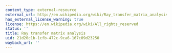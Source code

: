 ```yaml
---
content_type: external-resource
external_url: http://en.wikipedia.org/wiki/Ray_transfer_matrix_analysis
has_external_license_warning: true
license: https://en.wikipedia.org/wiki/All_rights_reserved
status: ''
title: Ray transfer matrix analysis
uid: 21d20c1b-1cfb-472c-9ca6-167c09d23250
wayback_url: ''
---
```

